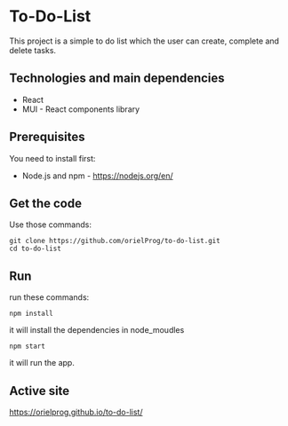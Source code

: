# To-Do-List

This project is a simple to do list which the user can create, complete and delete tasks.

## Technologies and main dependencies

* React
* MUI - React components library

## Prerequisites

You need to install first:
* Node.js and npm - https://nodejs.org/en/

## Get the code
Use those commands:
```
git clone https://github.com/orielProg/to-do-list.git
cd to-do-list
```

## Run

run these commands:
```
npm install
```
it will install the dependencies in node_moudles
```
npm start
```
it will run the app.

## Active site

https://orielprog.github.io/to-do-list/

